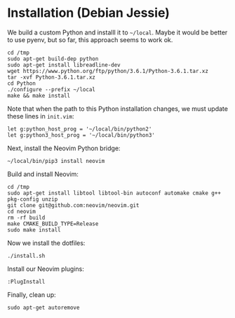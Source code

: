 # Installation (Debian Jessie)

We build a custom Python and installl it to `~/local`. Maybe it would be better
to use pyenv, but so far, this approach seems to work ok.

```
cd /tmp
sudo apt-get build-dep python
sudo apt-get install libreadline-dev
wget https://www.python.org/ftp/python/3.6.1/Python-3.6.1.tar.xz
tar -xvf Python-3.6.1.tar.xz
cd Python
./configure --prefix ~/local
make && make install
```

Note that when the path to this Python installation changes, we must update
these lines in `init.vim`:

```
let g:python_host_prog = '~/local/bin/python2'
let g:python3_host_prog = '~/local/bin/python3'
```

Next, install the Neovim Python bridge:

```
~/local/bin/pip3 install neovim
```

Build and install Neovim:

```
cd /tmp
sudo apt-get install libtool libtool-bin autoconf automake cmake g++ pkg-config unzip
git clone git@github.com:neovim/neovim.git
cd neovim
rm -rf build
make CMAKE_BUILD_TYPE=Release
sudo make install
```

Now we install the dotfiles:

```
./install.sh
```


Install our Neovim plugins:

```
:PlugInstall
```


Finally, clean up:

```
sudo apt-get autoremove
```
